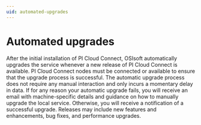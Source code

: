 ```yaml
---
uid: automated-upgrades
---
```


# Automated upgrades

After the initial installation of PI Cloud Connect, OSIsoft automatically upgrades the service whenever a new release of PI Cloud Connect is available. PI Cloud Connect nodes must be connected or available to ensure that the upgrade process is successful. The automatic upgrade process does not require any manual interaction and only incurs a momentary delay in data. If for any reason your automatic upgrade fails, you will receive an email with machine-specific details and guidance on how to manually upgrade the local service. Otherwise, you will receive a notification of a successful upgrade. Releases may include new features and enhancements, bug fixes, and performance upgrades.
